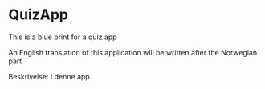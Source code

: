 # QuizApp
This is a blue print for a quiz app


An English translation of this application will be written after the Norwegian part

Beskrivelse: I denne app 
